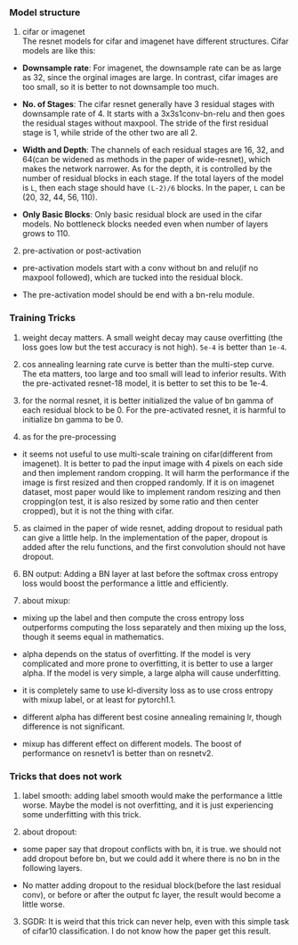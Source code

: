 

### Model structure
1. cifar or imagenet  
The resnet models for cifar and imagenet have different structures. Cifar models are like this: 

* **Downsample rate**: For imagenet, the downsample rate can be as large as 32, since the orginal images are large. In contrast, cifar images are too small, so it is better to not downsample too much. 

* **No. of Stages**: The cifar resnet generally have 3 residual stages with downsample rate of 4. It starts with a 3x3s1conv-bn-relu and then goes the residual stages without maxpool. The stride of the first residual stage is 1, while stride of the other two are all 2.

* **Width and Depth**: The channels of each residual stages are 16, 32, and 64(can be widened as methods in the paper of wide-resnet), which makes the network narrower. As for the depth, it is controlled by the number of residual blocks in each stage. If the total layers of the model is `L`, then each stage should have `(L-2)/6` blocks. In the paper, `L` can be (20, 32, 44, 56, 110).

* **Only Basic Blocks**: Only basic residual block are used in the cifar models. No bottleneck blocks needed even when number of layers grows to 110.


2. pre-activation or post-activation  
* pre-activation models start with a conv without bn and relu(if no maxpool followed), which are tucked into the residual block.

* The pre-activation model should be end with a bn-relu module.


### Training Tricks
1. weight decay matters. A small weight decay may cause overfitting (the loss goes low but the test accuracy is not high). `5e-4` is better than `1e-4`.

2. cos annealing learning rate curve is better than the multi-step curve. The eta matters, too large and too small will lead to inferior results. With the pre-activated resnet-18 model, it is better to set this to be 1e-4.

3. for the normal resnet, it is better initialized the value of bn gamma of each residual block to be 0. For the pre-activated resnet, it is harmful to initialize bn gamma to be 0.

4. as for the pre-processing  
* it seems not useful to use multi-scale training on cifar(different from imagenet). It is better to pad the input image with 4 pixels on each side and then implement random cropping. It will harm the performance if the image is first resized and then cropped randomly. If it is on imagenet dataset, most paper would like to implement random resizing and then cropping(on test, it is also resized by some ratio and then center cropped), but it is not the thing with cifar.

5. as claimed in the paper of wide resnet, adding dropout to residual path can give a little help. In the implementation of the paper, dropout is added after the relu functions, and the first convolution should not have dropout.

6. BN output: Adding a BN layer at last before the softmax cross entropy loss would boost the performance a little and efficiently.

7. about mixup: 
* mixing up the label and then compute the cross entropy loss outperforms computing the loss separately and then mixing up the loss, though it seems equal in mathematics.

* alpha depends on the status of overfitting. If the model is very complicated and more prone to overfitting, it is better to use a larger alpha. If the model is very simple, a large alpha will cause underfitting.

* it is completely same to use kl-diversity loss as to use cross entropy with mixup label, or at least for pytorch1.1.

* different alpha has different best cosine annealing remaining lr, though difference is not significant.

* mixup has different effect on different models. The boost of performance on resnetv1 is better than on resnetv2.


### Tricks that does not work 
1. label smooth: adding label smooth would make the performance a little worse. Maybe the model is not overfitting, and it is just experiencing some underfitting with this trick.

2. about dropout:
* some paper say that dropout conflicts with bn, it is true. we should not add dropout before bn, but we could add it where there is no bn in the following layers.

* No matter adding dropout to the residual block(before the last residual conv), or before or after the output fc layer, the result would become a little worse.

3. SGDR: It is weird that this trick can never help, even with this simple task of cifar10 classification. I do not know how the paper get this result.

